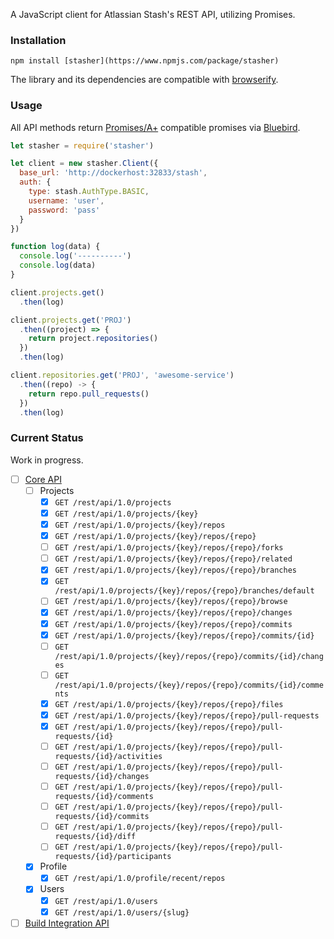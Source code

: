A JavaScript client for Atlassian Stash's REST API, utilizing
Promises.

### Installation

```
npm install [stasher](https://www.npmjs.com/package/stasher)
```

The library and its dependencies are compatible with
[browserify](http://browserify.org/).

### Usage

All API methods return [Promises/A+](https://promisesaplus.com/)
compatible promises via
[Bluebird](https://github.com/petkaantonov/bluebird).


```javascript
let stasher = require('stasher')

let client = new stasher.Client({
  base_url: 'http://dockerhost:32833/stash',
  auth: {
    type: stash.AuthType.BASIC,
    username: 'user',
    password: 'pass'
  }
})

function log(data) {
  console.log('----------')
  console.log(data)
}

client.projects.get()
  .then(log)

client.projects.get('PROJ')
  .then((project) => {
    return project.repositories()
  })
  .then(log)

client.repositories.get('PROJ', 'awesome-service')
  .then((repo) -> {
    return repo.pull_requests()
  })
  .then(log)
```

### Current Status

Work in progress.

* [ ] [Core API](https://developer.atlassian.com/static/rest/stash/3.9.2/stash-rest.html)
  * [ ] Projects
    * [x] `GET /rest/api/1.0/projects`
    * [x] `GET /rest/api/1.0/projects/{key}`
    * [x] `GET /rest/api/1.0/projects/{key}/repos`
    * [x] `GET /rest/api/1.0/projects/{key}/repos/{repo}`
    * [ ] `GET /rest/api/1.0/projects/{key}/repos/{repo}/forks`
    * [ ] `GET /rest/api/1.0/projects/{key}/repos/{repo}/related`
    * [x] `GET /rest/api/1.0/projects/{key}/repos/{repo}/branches`
    * [x] `GET /rest/api/1.0/projects/{key}/repos/{repo}/branches/default`
    * [ ] `GET /rest/api/1.0/projects/{key}/repos/{repo}/browse`
    * [x] `GET /rest/api/1.0/projects/{key}/repos/{repo}/changes`
    * [x] `GET /rest/api/1.0/projects/{key}/repos/{repo}/commits`
    * [x] `GET /rest/api/1.0/projects/{key}/repos/{repo}/commits/{id}`
    * [ ] `GET /rest/api/1.0/projects/{key}/repos/{repo}/commits/{id}/changes`
    * [ ] `GET /rest/api/1.0/projects/{key}/repos/{repo}/commits/{id}/comments`
    * [x] `GET /rest/api/1.0/projects/{key}/repos/{repo}/files`
    * [x] `GET /rest/api/1.0/projects/{key}/repos/{repo}/pull-requests`
    * [x] `GET /rest/api/1.0/projects/{key}/repos/{repo}/pull-requests/{id}`
    * [ ] `GET /rest/api/1.0/projects/{key}/repos/{repo}/pull-requests/{id}/activities`
    * [ ] `GET /rest/api/1.0/projects/{key}/repos/{repo}/pull-requests/{id}/changes`
    * [ ] `GET /rest/api/1.0/projects/{key}/repos/{repo}/pull-requests/{id}/comments`
    * [ ] `GET /rest/api/1.0/projects/{key}/repos/{repo}/pull-requests/{id}/commits`
    * [ ] `GET /rest/api/1.0/projects/{key}/repos/{repo}/pull-requests/{id}/diff`
    * [ ] `GET /rest/api/1.0/projects/{key}/repos/{repo}/pull-requests/{id}/participants`
  * [x] Profile
    * [x] `GET /rest/api/1.0/profile/recent/repos`
  * [x] Users
    * [x] `GET /rest/api/1.0/users`
    * [x] `GET /rest/api/1.0/users/{slug}`
* [ ] [Build Integration API](https://developer.atlassian.com/static/rest/stash/3.9.2/stash-build-integration-rest.html)
